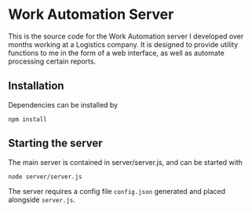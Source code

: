 # Work Automation Server

This is the source code for the Work Automation server I developed over months working at a Logistics company.
It is designed to provide utility functions to me in the form of a web interface, as well as automate processing certain reports.

## Installation

Dependencies can be installed by

`npm install`

## Starting the server

The main server is contained in server/server.js, and can be started with

`node server/server.js`

The server requires a config file `config.json` generated and placed alongside `server.js`.

